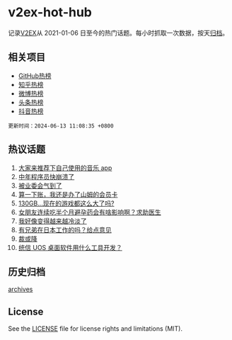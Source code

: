 # v2ex-hot-hub

 记录[V2EX](https://www.v2ex.com/)从 2021-01-06 日至今的热门话题。每小时抓取一次数据，按天[归档](archives)。
 
 ## 相关项目

- [GitHub热榜](https://github.com/snaildev/github-hot-hub)
- [知乎热榜](https://github.com/snaildev/zhihu-hot-hub)
- [微博热榜](https://github.com/snaildev/weibo-hot-hub)
- [头条热榜](https://github.com/snaildev/toutiao-hot-hub)
- [抖音热榜](https://github.com/snaildev/douyin-hot-hub)


 `更新时间：2024-06-13 11:08:35 +0800`

## 热议话题

1. [大家来推荐下自己使用的音乐 app](https://www.v2ex.com/t/1048832)
1. [中年程序员快崩溃了](https://www.v2ex.com/t/1049084)
1. [被业委会气到了](https://www.v2ex.com/t/1048920)
1. [算一下账，我还是办了山姆的会员卡](https://www.v2ex.com/t/1048880)
1. [130GB...现在的游戏都这么大了吗?](https://www.v2ex.com/t/1048857)
1. [女朋友连续吃半个月避孕药会有啥影响啊？求助医生](https://www.v2ex.com/t/1048922)
1. [我好像变得越来越冷淡了](https://www.v2ex.com/t/1048939)
1. [有兄弟在日本工作的吗？给点意见](https://www.v2ex.com/t/1049015)
1. [裁或降](https://www.v2ex.com/t/1048863)
1. [统信 UOS 桌面软件用什么工具开发？](https://www.v2ex.com/t/1048839)

## 历史归档

[archives](archives)

## License

See the [LICENSE](LICENSE) file for license rights and limitations (MIT).

